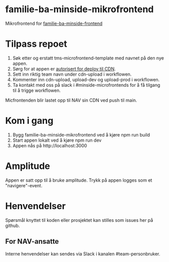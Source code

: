 # familie-ba-minside-mikrofrontend

Mikrofrontend for [familie-ba-minside-frontend](https://github.com/navikt/familie-ba-minside-frontend)

# Tilpass repoet

1. Søk etter og erstatt tms-microfrontend-template med navnet på den nye appen.
2. Sørg for at appen er [autorisert for deploy til CDN](https://doc.nais.io/services/cdn/how-to/upload-assets/?h=cdn#authorize-repository-for-upload).
3. Sett inn riktig team navn under cdn-upload i workflowen.
4. Kommenter inn cdn-upload, upload-dev og upload-prod i workflowen.
5. Ta kontakt med oss på slack i #minside-microfrontends for å få tilgang til å trigge workflowen.

Micfrontenden blir lastet opp til NAV sin CDN ved push til main.

# Kom i gang

1. Bygg familie-ba-minside-mikrofrontend ved å kjøre npm run build
2. Start appen lokalt ved å kjøre npm run dev
3. Appen nås på http://localhost:3000

# Amplitude

Appen er satt opp til å bruke amplitude. Trykk på appen logges som et "navigere"-event.

# Henvendelser

Spørsmål knyttet til koden eller prosjektet kan stilles som issues her på github.

## For NAV-ansatte

Interne henvendelser kan sendes via Slack i kanalen #team-personbruker.
